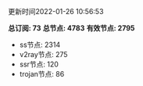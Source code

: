 更新时间2022-01-26 10:56:53

**总订阅: 73**
**总节点: 4783**
**有效节点: 2795**
- ss节点: 2314
- v2ray节点: 275
- ssr节点: 120
- trojan节点: 86
